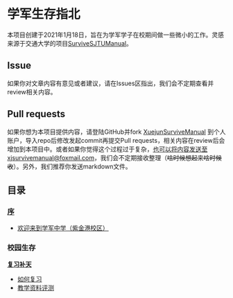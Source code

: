 # 学军生存指北
本项目创建于2021年1月18日，旨在为学军学子在校期间做一些微小的工作。灵感来源于交通大学的项目[SurviveSJTUManual](https://github.com/SurviveSJTU/SurviveSJTUManual)。

## Issue
如果你对文章内容有意见或者建议，请在Issues区指出，我们会不定期查看并review相关内容。

## Pull requests
如果你想为本项目提供内容，请登陆GitHub并fork [XuejunSurviveManual](https://github.com/wandleshen/XuejunSurviveManual) 到个人账户，导入repo后修改发起commit再提交Pull requests，相关内容在review后会增加到本项目中。或者如果你觉得这个过程过于复杂，也可以将内容发送至xjsurvivemanual@foxmail.com，我们会不定期接收整理（~~啥时候想起来啥时候收~~）。另外，我们推荐你发送markdown文件。

## 目录
### [序](https://github.com/wandleshen/XuejunSurviveManual/blob/main/Preface/Preface.md)
* [欢迎来到学军中学（紫金港校区）](https://github.com/wandleshen/XuejunSurviveManual/blob/main/Preface/WelcomToXuejun.md)
### 校园生存
**[复习补天](https://github.com/wandleshen/XuejunSurviveManual/blob/main/GuideBook/RepairTheSky/README.md)**
* [如何复习](https://github.com/wandleshen/XuejunSurviveManual/blob/main/GuideBook/RepairTheSky/HowToReview.md)
* [教学资料评测](https://github.com/wandleshen/XuejunSurviveManual/blob/main/GuideBook/RepairTheSky/PrepbooksReview.md)
